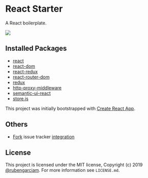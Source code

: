 # React Starter

A React boilerplate.

![](https://github.com/rubengarciam/react-starter/raw/master/public/screenshot.png)


## Installed Packages

- [react](http://facebook.github.io/react/)
- [react-dom](https://reactjs.org/docs/react-dom.html)
- [react-redux](https://react-redux.js.org/)
- [react-router-dom](https://github.com/ReactTraining/react-router/tree/master/packages/react-router-dom)
- [redux](https://redux.js.org/)
- [http-proxy-middleware](https://github.com/chimurai/http-proxy-middleware)
- [semantic-ui-react](https://react.semantic-ui.com/)
- [store.js](https://github.com/marcuswestin/store.js)

This project was initially bootstrapped with [Create React App](https://github.com/facebook/create-react-app).

## Others

- [Fork](https://fork.dev/) issue tracker [integration](https://git-fork.com/blog/posts/fork-1.0.79/) 

## License

This project is licensed under the MIT license, Copyright (c) 2019 [@rubengarciam](https://twitter.com/rubengarciam). For more information see `LICENSE.md`.
